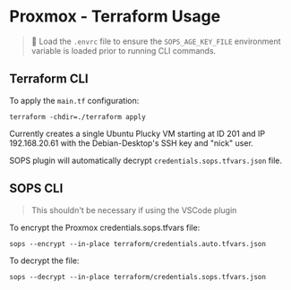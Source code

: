# Proxmox - Terraform Usage

> 🔴 Load the `.envrc` file to ensure the `SOPS_AGE_KEY_FILE` environment variable is loaded prior to running CLI commands.

## Terraform CLI

To apply the `main.tf` configuration:

```console
terraform -chdir=./terraform apply
```

Currently creates a single Ubuntu Plucky VM starting at ID 201 and IP 192.168.20.61 with the Debian-Desktop's SSH key and "nick" user.

SOPS plugin will automatically decrypt `credentials.sops.tfvars.json` file.

## SOPS CLI

> This shouldn't be necessary if using the VSCode plugin

To encrypt the Proxmox credentials.sops.tfvars file:

```console
sops --encrypt --in-place terraform/credentials.auto.tfvars.json
```

To decrypt the file:

```console
sops --decrypt --in-place terraform/credentials.sops.tfvars.json
```
